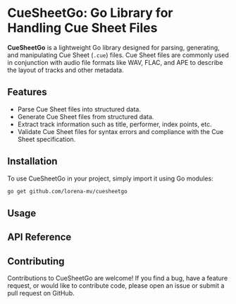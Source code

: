 # CueSheetGo: Go Library for Handling Cue Sheet Files

**CueSheetGo** is a lightweight Go library designed for parsing, generating, and manipulating Cue Sheet (`.cue`) files. Cue Sheet files are commonly used in conjunction with audio file formats like WAV, FLAC, and APE to describe the layout of tracks and other metadata.

## Features

* Parse Cue Sheet files into structured data.
* Generate Cue Sheet files from structured data.
* Extract track information such as title, performer, index points, etc.
* Validate Cue Sheet files for syntax errors and compliance with the Cue Sheet specification.

## Installation

To use CueSheetGo in your project, simply import it using Go modules:

```sh
go get github.com/lorena-mv/cuesheetgo
```

## Usage



## API Reference



## Contributing

Contributions to CueSheetGo are welcome! If you find a bug, have a feature request, or would like to contribute code, please open an issue or submit a pull request on GitHub.
